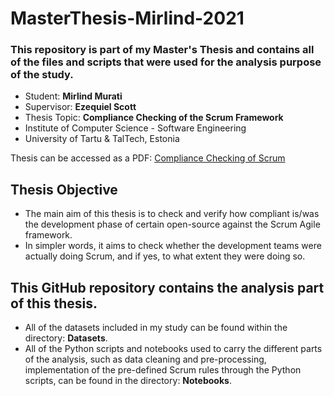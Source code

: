 # **MasterThesis-Mirlind-2021**

### This repository is part of my Master's Thesis and contains all of the files and scripts that were used for the analysis purpose of the study.

- Student: **Mirlind Murati**
- Supervisor: **Ezequiel Scott**
- Thesis Topic: **Compliance Checking of the Scrum Framework**
- Institute of Computer Science - Software Engineering
- University of Tartu & TalTech, Estonia


Thesis can be accessed as a PDF: [Compliance Checking of Scrum](https://github.com/mirlindm/MasterThesis-Mirlind-2021)

## Thesis Objective

- The main aim of this thesis is to check and verify how compliant is/was the development phase of certain open-source against the Scrum Agile framework. 
- In simpler words, it aims to check whether the development teams were actually doing Scrum, and if yes, to what extent they were doing so.


## This GitHub repository contains the analysis part of this thesis. 
- All of the datasets included in my study can be found within the directory: **Datasets**.
- All of the Python scripts and notebooks used to carry the different parts of the analysis, such as data cleaning and pre-processing, implementation of the pre-defined Scrum rules through the Python scripts, can be found in the directory: **Notebooks**.

